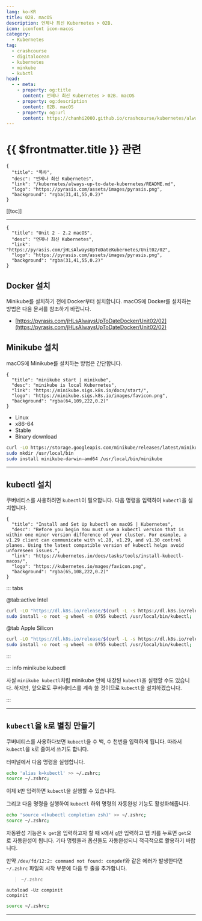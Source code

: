 ```yaml
---
lang: ko-KR
title: 02B. macOS
description: 언제나 최신 Kubernetes > 02B. 
icon: iconfont icon-macos
category:
  - Kubernetes
tag:
  - crashcourse
  - digitalocean
  - kubernetes
  - minkube
  - kubctl
head:
  - - meta:
    - property: og:title
      content: 언제나 최신 Kubernetes > 02B. macOS
    - property: og:description
      content: 02B. macOS
    - property: og:url
      content: https://chanhi2000.github.io/crashcourse/kubernetes/always-up-to-date-kubernetes/02B.html
---
```


# {{ $frontmatter.title }} 관련

```component VPCard
{
  "title": "목차",
  "desc": "언제나 최신 Kubernetes",
  "link": "/kubernetes/always-up-to-date-kubernetes/README.md",
  "logo": "https://pyrasis.com/assets/images/pyrasis.png",
  "background": "rgba(31,41,55,0.2)"
}
```

[[toc]]

---

```component VPCard
{
  "title": "Unit 2 - 2.2 macOS",
  "desc": "언제나 최신 Kubernetes",
  "link": "https://pyrasis.com/jHLsAlwaysUpToDateKubernetes/Unit02/02",
  "logo": "https://pyrasis.com/assets/images/pyrasis.png",
  "background": "rgba(31,41,55,0.2)"
}
```

## Docker 설치

Minikube를 설치하기 전에 Docker부터 설치합니다. macOS에 Docker를 설치하는 방법은 다음 문서를 참조하기 바랍니다.

- [https://pyrasis.com/jHLsAlwaysUpToDateDocker/Unit02/02](https://pyrasis.com/jHLsAlwaysUpToDateDocker/Unit02/02)

## Minikube 설치

macOS에 Minikube를 설치하는 방법은 간단합니다.

```component VPCard
{
  "title": "minikube start | minikube",
  "desc": "minikube is local Kubernetes",
  "link": "https://minikube.sigs.k8s.io/docs/start/",
  "logo": "https://minikube.sigs.k8s.io/images/favicon.png",
  "background": "rgba(64,109,222,0.2)"
}
```

- Linux
- x86-64
- Stable
- Binary download

```sh
curl -LO https://storage.googleapis.com/minikube/releases/latest/minikube-darwin-amd64
sudo mkdir /usr/local/bin
sudo install minikube-darwin-amd64 /usr/local/bin/minikube
```

---

## kubectl 설치

쿠버네티스를 사용하려면 `kubectl`이 필요합니다. 다음 명령을 입력하여 `kubectl`을 설치합니다.

```component VPCard
{
  "title": "Install and Set Up kubectl on macOS | Kubernetes",
  "desc": "Before you begin You must use a kubectl version that is within one minor version difference of your cluster. For example, a v1.29 client can communicate with v1.28, v1.29, and v1.30 control planes. Using the latest compatible version of kubectl helps avoid unforeseen issues.",
  "link": "https://kubernetes.io/docs/tasks/tools/install-kubectl-macos/",
  "logo": "https://kubernetes.io/mages/favicon.png",
  "background": "rgba(65,108,222,0.2)"
}
```

::: tabs

@tab:active Intel

```sh
curl -LO "https://dl.k8s.io/release/$(curl -L -s https://dl.k8s.io/release/stable.txt)/bin/darwin/amd64/kubectl";
sudo install -o root -g wheel -m 0755 kubectl /usr/local/bin/kubectl;
```

@tab Apple Silicon

```sh
curl -LO "https://dl.k8s.io/release/$(curl -L -s https://dl.k8s.io/release/stable.txt)/bin/darwin/arm64/kubectl";
sudo install -o root -g wheel -m 0755 kubectl /usr/local/bin/kubectl;
```

:::

::: info minikube kubectl

사실 `minikube kubectl`처럼 minikube 안에 내장된 <FontIcon icon="fas fa-terminal"/>`kubectl`을 실행할 수도 있습니다. 하지만, 앞으로도 쿠버네티스를 계속 쓸 것이므로 <FontIcon icon="fas fa-terminal"/>`kubectl`을 설치하겠습니다.

:::

---

## `kubectl`을 `k`로 별칭 만들기

쿠버네티스를 사용하다보면 `kubectl`을 수 백, 수 천번을 입력하게 됩니다. 따라서 `kubectl`을 `k`로 줄여서 쓰기도 합니다.

터미널에서 다음 명령을 실행합니다.

```sh
echo 'alias k=kubectl' >> ~/.zshrc;
source ~/.zshrc;
```

이제 `k`만 입력하면 <FontIcon icon="fas fa-terminal"/>`kubectl`을 실행할 수 있습니다.

그리고 다음 명령을 실행하여 <FontIcon icon="fas fa-terminal"/>`kubectl` 하위 명령의 자동완성 기능도 활성화해줍니다.

```sh
echo 'source <(kubectl completion zsh)' >> ~/.zshrc;
source ~/.zshrc;
```

자동완성 기능은 `k get`을 입력하고자 할 때 `k`에서 `g`만 입력하고 탭 키를 누르면 `get`으로 자동완성이 됩니다. 기타 명령들과 옵션들도 자동완성되니 적극적으로 활용하기 바랍니다.

만약 `/dev/fd/12:2: command not found: compdef`와 같은 에러가 발생한다면 <FontIcon icon="iconfont icon-file"/>`~/.zshrc` 파일의 시작 부분에 다음 두 줄을 추가합니다.

> <FontIcon icon="iconfont icon-file"/>`~/.zshrc`

```bash_profile
autoload -Uz compinit
compinit
```

```sh
source ~/.zshrc;
```

---

<TagLinks />
